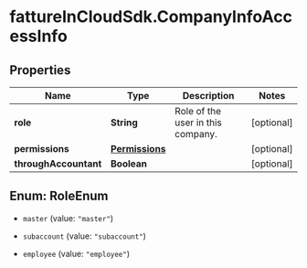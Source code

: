 # fattureInCloudSdk.CompanyInfoAccessInfo

## Properties

Name | Type | Description | Notes
------------ | ------------- | ------------- | -------------
**role** | **String** | Role of the user in this company. | [optional] 
**permissions** | [**Permissions**](Permissions.md) |  | [optional] 
**throughAccountant** | **Boolean** |  | [optional] 



## Enum: RoleEnum


* `master` (value: `"master"`)

* `subaccount` (value: `"subaccount"`)

* `employee` (value: `"employee"`)




